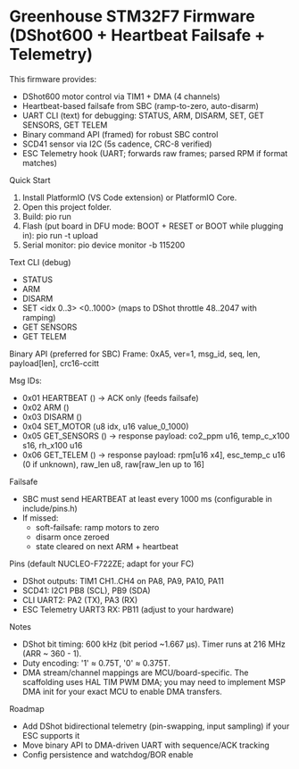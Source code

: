 # Greenhouse STM32F7 Firmware (DShot600 + Heartbeat Failsafe + Telemetry)

This firmware provides:
- DShot600 motor control via TIM1 + DMA (4 channels)
- Heartbeat-based failsafe from SBC (ramp-to-zero, auto-disarm)
- UART CLI (text) for debugging: STATUS, ARM, DISARM, SET, GET SENSORS, GET TELEM
- Binary command API (framed) for robust SBC control
- SCD41 sensor via I2C (5s cadence, CRC-8 verified)
- ESC Telemetry hook (UART; forwards raw frames; parsed RPM if format matches)

Quick Start
1. Install PlatformIO (VS Code extension) or PlatformIO Core.
2. Open this project folder.
3. Build:
   pio run
4. Flash (put board in DFU mode: BOOT + RESET or BOOT while plugging in):
   pio run -t upload
5. Serial monitor:
   pio device monitor -b 115200

Text CLI (debug)
- STATUS
- ARM
- DISARM
- SET <idx 0..3> <0..1000>       (maps to DShot throttle 48..2047 with ramping)
- GET SENSORS
- GET TELEM

Binary API (preferred for SBC)
Frame: 0xA5, ver=1, msg_id, seq, len, payload[len], crc16-ccitt

Msg IDs:
- 0x01 HEARTBEAT () → ACK only (feeds failsafe)
- 0x02 ARM ()
- 0x03 DISARM ()
- 0x04 SET_MOTOR (u8 idx, u16 value_0_1000)
- 0x05 GET_SENSORS () → response payload: co2_ppm u16, temp_c_x100 s16, rh_x100 u16
- 0x06 GET_TELEM () → response payload: rpm[u16 x4], esc_temp_c u16 (0 if unknown), raw_len u8, raw[raw_len up to 16]

Failsafe
- SBC must send HEARTBEAT at least every 1000 ms (configurable in include/pins.h)
- If missed:
  - soft-failsafe: ramp motors to zero
  - disarm once zeroed
  - state cleared on next ARM + heartbeat

Pins (default NUCLEO-F722ZE; adapt for your FC)
- DShot outputs: TIM1 CH1..CH4 on PA8, PA9, PA10, PA11
- SCD41: I2C1 PB8 (SCL), PB9 (SDA)
- CLI UART2: PA2 (TX), PA3 (RX)
- ESC Telemetry UART3 RX: PB11 (adjust to your hardware)

Notes
- DShot bit timing: 600 kHz (bit period ~1.667 µs). Timer runs at 216 MHz (ARR ~ 360 - 1).
- Duty encoding: '1' ≈ 0.75T, '0' ≈ 0.375T.
- DMA stream/channel mappings are MCU/board-specific. The scaffolding uses HAL TIM PWM DMA; you may need to implement MSP DMA init for your exact MCU to enable DMA transfers.

Roadmap
- Add DShot bidirectional telemetry (pin-swapping, input sampling) if your ESC supports it
- Move binary API to DMA-driven UART with sequence/ACK tracking
- Config persistence and watchdog/BOR enable
